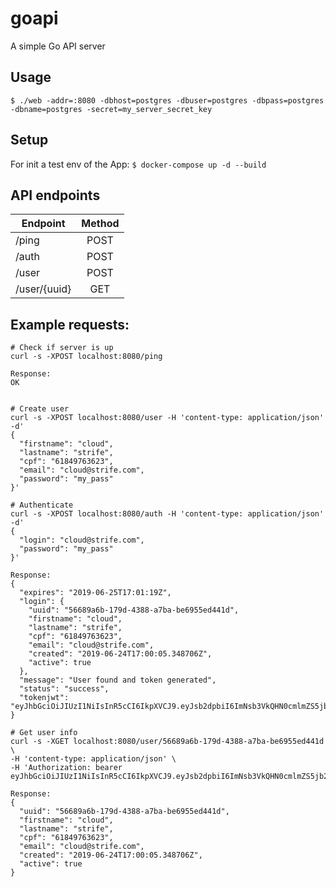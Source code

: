 # goapi

A simple Go API server

## Usage
`$ ./web -addr=:8080 -dbhost=postgres -dbuser=postgres -dbpass=postgres -dbname=postgres -secret=my_server_secret_key`

## Setup
For init a test env of the App:
`$ docker-compose up -d --build`

## API endpoints

| Endpoint              | Method |
|-----------------------|:------:|
| /ping                 |  POST  |
| /auth                 |  POST  |
| /user                 |  POST  |
| /user/{uuid}         |  GET   |

## Example requests:
```
# Check if server is up
curl -s -XPOST localhost:8080/ping

Response:
OK


# Create user
curl -s -XPOST localhost:8080/user -H 'content-type: application/json' -d'
{
  "firstname": "cloud",
  "lastname": "strife",
  "cpf": "61849763623",
  "email": "cloud@strife.com",
  "password": "my_pass"
}'

# Authenticate
curl -s -XPOST localhost:8080/auth -H 'content-type: application/json' -d'
{
  "login": "cloud@strife.com",
  "password": "my_pass"
}'

Response:
{
  "expires": "2019-06-25T17:01:19Z",
  "login": {
    "uuid": "56689a6b-179d-4388-a7ba-be6955ed441d",
    "firstname": "cloud",
    "lastname": "strife",
    "cpf": "61849763623",
    "email": "cloud@strife.com",
    "created": "2019-06-24T17:00:05.348706Z",
    "active": true
  },
  "message": "User found and token generated",
  "status": "success",
  "tokenjwt": "eyJhbGciOiJIUzI1NiIsInR5cCI6IkpXVCJ9.eyJsb2dpbiI6ImNsb3VkQHN0cmlmZS5jb20iLCJleHAiOjE1NjE0ODIwNzl9.q05sLlPVUlc4Bzws5sB7Pzy0lDsfddwuDXtvbXFIHz0"
}

# Get user info
curl -s -XGET localhost:8080/user/56689a6b-179d-4388-a7ba-be6955ed441d \
-H 'content-type: application/json' \
-H 'Authorization: bearer eyJhbGciOiJIUzI1NiIsInR5cCI6IkpXVCJ9.eyJsb2dpbiI6ImNsb3VkQHN0cmlmZS5jb20iLCJleHAiOjE1NjE0ODIwNzl9.q05sLlPVUlc4Bzws5sB7Pzy0lDsfddwuDXtvbXFIHz0'

Response:
{
  "uuid": "56689a6b-179d-4388-a7ba-be6955ed441d",
  "firstname": "cloud",
  "lastname": "strife",
  "cpf": "61849763623",
  "email": "cloud@strife.com",
  "created": "2019-06-24T17:00:05.348706Z",
  "active": true
}

